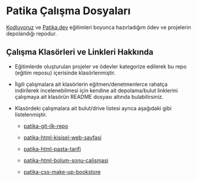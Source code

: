 # Patika Çalışma Dosyaları

[Kodluyoruz](https://www.kodluyoruz.org/) ve [Patika.dev](https://app.patika.dev/) eğitimleri boyunca hazırladığım ödev ve projelerin depolandığı repodur.

## Çalışma Klasörleri ve Linkleri Hakkında

* Eğitimlerde oluşturulan projeler ve ödevler kategorize edilerek bu repo (eğitim reposu) içerisinde klasörlenmiştir.

* İlgili çalışmalara ait klasörlerin eğitmen/denetmenlerce rahatça indirilerek incelenebilmesi için kendine ait depolama/bulut linklerini çalışmaya ait klasörün
README dosyası altında bulabilirsiniz. 

* Klasördeki çalışmalara ait bulut/drive listesi ayrıca aşağıdaki gibi listelenmiştir.

  * [patika-git-ilk-repo](https://www.dropbox.com/sh/dnyiaetwmmiuknd/AACAenWPL8XID_-MegdiXdO9a?dl=0)
  
  * [patika-html-kisisel-web-sayfasi](https://www.dropbox.com/sh/zjv9dk0wmf55a9y/AABSrd8d-Yy67OGPl2VgpnUaa?dl=0)
  
  * [patika-html-pasta-tarifi](https://www.dropbox.com/sh/ofysdpw3krkt6jc/AAAKbEtaKSOSuQZ0jZ09JjWCa?dl=0)
  
  * [patika-html-bolum-sonu-calismasi](https://www.dropbox.com/sh/b6u8oc0xgyjqf4y/AAAcam5E_Oh11L33g2m1zsDTa?dl=0)
  
  * [patika-css-make-up-bookstore](https://www.dropbox.com/sh/4agoaa15dbbobwx/AACg1gWsS13YWXKQVJMtB0yDa?dl=0)

